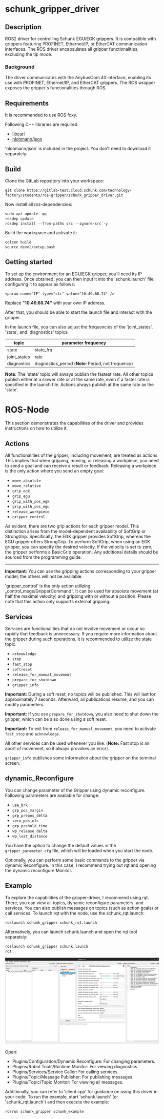 # schunk_gripper_driver


## Description

ROS2 driver for controlling Schunk EGU/EGK grippers. It is compatible with grippers featuring PROFINET, Ethernet/IP, or EtherCAT communication interfaces. The ROS driver encapsulates all gripper functionalities, excluding the tip mode.

### Background

The driver communicates with the AnybusCom 40 interface, enabling its use with PROFINET, Ethernet/IP, and EtherCAT grippers. The ROS wrapper exposes the gripper's functionalities through ROS.

## Requirements

It is recommended to use ROS foxy.

Following C++ libraries are required: 
- [libcurl](https://curl.se/libcurl/)
- [nlohmann/json](https://github.com/nlohmann/json)

'nlohmann/json' is included in the project. You don't need to download it separately.

## Build
Clone the GitLab repository into your workspace:
```
git clone https://gitlab-test.cloud.schunk.com/technology-factory/students/ros-gripper/schunk_gripper_driver.git
```
Now install all ros-dependencies:
```
sudo apt update -qq
rosdep update
rosdep install --from-paths src --ignore-src -y
```
Build the workspace and activate it:
```
colcon build
source devel/setup.bash
```
## Getting started

To set up the environment for an EGU/EGK gripper, you'll need its IP address. Once obtained, you can then input it into the 'schunk.launch' file, configuring it to appear as follows:
```
<param name="IP" type="str" value="10.49.60.74" />
```
Replace **"10.49.60.74"** with your own IP address.

After that, you should be able to start the launch file and interact with the gripper.

In the launch file, you can also adjust the frequencies of the 'joint_states', 'state', and 'diagnostics' topics.

| topic             | parameter frequency                                 |
| ------            | ------                                               |
| state             | state_frq                                            |
| joint_states      | rate                                                 |
| diagnostics       | diagnostics_period (**Note:** Period, not frequency)|

**Note:** The 'state' topic will always publish the fastest rate. All other topics publish either at a slower rate or at the same rate, even if a faster rate is specified in the launch file. Actions always publish at the same rate as the 'state'.

# ROS-Node
This section demonstrates the capabilities of the driver and provides instructions on how to utilize it.

## Actions
All functionalities of the gripper, including movement, are treated as actions. This implies that when gripping, moving, or releasing a workpiece, you need to send a goal and can receive a result or feedback. Releasing a workpiece is the only action where you send an empty goal:

- `move_absolute`
- `move_relative`
- `grip_egk`
- `grip_egu`
- `grip_with_pos_egk`
- `grip_with_pos_egu`
- `release_workpiece`
- `gripper_control`

As evident, there are two grip actions for each gripper model. This distinction arises from the model-dependent availability of SoftGrip or StrongGrip. Specifically, the EGK gripper provides SoftGrip, whereas the EGU gripper offers StrongGrip. To perform SoftGrip, when using an EGK gripper, you can specify the desired velocity. If the velocity is set to zero, the gripper performs a BasicGrip operation. Any additional details should be sourced from the programming guide:

------------------------------------------------

**Important:** You can use the gripping actions corresponding to your gripper model; the others will not be available.

'gripper_control' is the only action utilizing „control_msgs/GripperCommand“. It can be used for absolute movement (at half the maximal velocity) and gripping with or without a position. Please note that this action only supports external gripping.

## Services

Services are functionalities that do not involve movement or occur so rapidly that feedback is unnecessary. If you require more information about the gripper during such operations, it is recommended to utilize the state topic.

- `acknowledge`
- `stop`
- `fast_stop`
- `softreset`
- `release_for_manual_movement`
- `prepare_for_shutdown`
- `gripper_info`

**Important:** During a soft reset, no topics will be published. This will last for approximately 7 seconds. Afterward, all publications resume, and you can modify parameters.

**Important:** If you use `prepare_for_shutdown`, you also need to shut down the gripper, which can be also done using a soft reset.

**Important:** To exit from `release_for_manual_movement`, you need to activate `fast_stop` and `acknowledge`.

All other services can be used whenever you like. (**Note:** Fast stop is an abort of movement, so it always provokes an error).

`gripper_info` publishes some information about the gripper on the terminal screen.

## dynamic_Reconfigure

You can change parameter of the Gripper using dynamic reconfigure. Following parameters are available for change:

- `use_brk`
- `grp_pos_margin`
- `grp_prepos_delta`
- `zero_pos_ofs`
- `grp_prehold_time`
- `wp_release_delta`
- `wp_lost_distance`

You have the option to change the default values in the `gripper_parameter.cfg` file, which will be loaded when you start the node.

Optionally, you can perform some basic commands to the gripper via dynamic Reconfigure. In this case, I recommend trying out rqt and opening the dynamic reconfigure Monitor.

## Example

To explore the capabilities of the gripper-driver, I recommend using rqt. There, you can view all topics, dynamic reconfigure parameters, and services. You can also publish messages on topics (such as action goals) or call services. To launch rqt with the node, use the schunk_rqt.launch:
```
roslaunch schunk_gripper schunk_rqt.launch
```
Alternatively, you can launch schunk.launch and open the rqt tool separately:
```
roslaunch schunk_gripper schunk.launch
rqt
```
![rqt](doc/rqt_interface.png)

Open:
- Plugins/Configuration/Dynamic Reconfigure: For changing parameters.
- Plugins/Robot Tools/Runtime Monitor:  For viewing diagnostics.
- Plugins/Services/Service Caller: For calling services.
- Plugins/Topic/Message Publisher: For publishing messages.
- Plugins/Topic/Topic Monitor: For viewing all messages.


Additionally, you can refer to 'client.cpp' for guidance on using this driver in your code. To run the example, start 'schunk.launch' (or 'schunk_rqt.launch') and then execute the example:
```
rosrun schunk_gripper schunk_example
```
